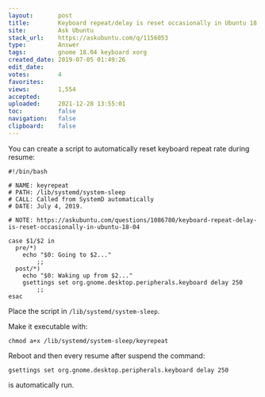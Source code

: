 ```yaml
---
layout:       post
title:        Keyboard repeat∕delay is reset occasionally in Ubuntu 18.04
site:         Ask Ubuntu
stack_url:    https://askubuntu.com/q/1156053
type:         Answer
tags:         gnome 18.04 keyboard xorg
created_date: 2019-07-05 01:49:26
edit_date:    
votes:        4
favorites:    
views:        1,554
accepted:     
uploaded:     2021-12-28 13:55:01
toc:          false
navigation:   false
clipboard:    false
---
```


You can create a script to automatically reset keyboard repeat rate during resume:

<!-- Language-all: lang-bash -->

``` 
#!/bin/bash

# NAME: keyrepeat
# PATH: /lib/systemd/system-sleep
# CALL: Called from SystemD automatically
# DATE: July 4, 2019.

# NOTE: https://askubuntu.com/questions/1086780/keyboard-repeat-delay-is-reset-occasionally-in-ubuntu-18-04

case $1/$2 in
  pre/*)
    echo "$0: Going to $2..."
        ;;
  post/*)
    echo "$0: Waking up from $2..."
    gsettings set org.gnome.desktop.peripherals.keyboard delay 250
        ;;
esac

```

Place the script in `/lib/systemd/system-sleep`.

Make it executable with:

``` 
chmod a+x /lib/systemd/system-sleep/keyrepeat

```

Reboot and then every resume after suspend the command:

``` 
gsettings set org.gnome.desktop.peripherals.keyboard delay 250

```

is automatically run.

